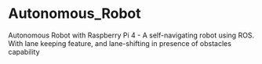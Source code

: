 # Autonomous_Robot
 Autonomous Robot with Raspberry Pi 4 - A self-navigating robot using ROS. With lane keeping feature, and lane-shifting in presence of obstacles capability
